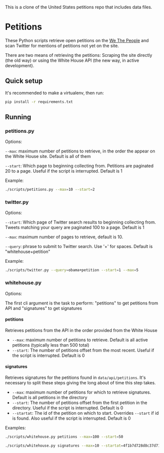 This is a clone of the United States petitions repo that includes data files.

# Petitions

These Python scripts retrieve open petitions on the [We The People](https://petitions.whitehouse.gov/petitions) and scan Twitter for mentions of petitions not yet on the site.

There are two means of retrieving the petitions: Scraping the site directly (the old way) or using the White House API (the new way, in active development).

## Quick setup

It's recommended to make a virtualenv, then run:

```bash
pip install -r requirements.txt
```

## Running

### petitions.py
Options:

`--max`: maximum number of petitions to retrieve, in the order the appear on the White House site. Default is all of them

`--start`: Which page to beginning collecting from. Petitions are paginated 20 to a page. Useful if the script is interrupted. Default is 1

Example:

```bash
./scripts/petitions.py --max=10 --start=2
```

### twitter.py
Options:

`--start`: Which page of Twitter search results to beginning collecting from. Tweets matching your query are paginated 100 to a page. Default is 1

`--max`: maximum number of pages to retrieve, default is 10. 

`--query`: phrase to submit to Twitter search. Use '+' for spaces. Default is "whitehouse+petition"

Example:

```bash
./scripts/twitter.py --query=obama+petition --start=1 --max=5 
```

### whitehouse.py
Options:

The first cli argument is the task to perform: "petitions" to get petitions from API and "signatures" to get signatures

#### petitions
Retrieves petitions from the API in the order provided from the White House

+ `--max`: maximum number of petitions to retrieve. Default is all active petitions (typically less than 500 total)
+ `--start`: The number of petitions offset from the most recent. Useful if the script is interrupted. Default is 0

#### signatures
Retrieves signatures for the petitions found in ```data/api/petitions```. It's necessary to split these steps giving the long about of time this step takes.

+ `--max`: maximum number of petitions for which to retrieve signatures. Default is all petitions in the directory
+ `--start`: The number of petitions offset from the first petition in the directory. Useful if the script is interrupted. Default is 0
+ `--startat`: The id of the petition on which to start. Overrides ```--start``` if id is found. Also useful if the script is interrupted. Default is 0

Examples:

```bash
./scripts/whitehouse.py petitions --max=100 --start=50
```

```bash
./scripts/whitehouse.py signatures --max=10 --startat=4f1b7d728d8c37d716000063
```
